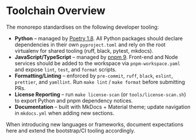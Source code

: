 # Toolchain Overview

The monorepo standardises on the following developer tooling:

- **Python** – managed by [Poetry 1.8](https://python-poetry.org/). All Python packages should declare dependencies in their own `pyproject.toml` and rely on the root virtualenv for shared tooling (ruff, black, pytest, mkdocs).
- **JavaScript/TypeScript** – managed by [pnpm 9](https://pnpm.io/). Front-end and Node services should be added to the workspace via `pnpm-workspace.yaml` and expose `lint`, `test`, and `format` scripts.
- **Formatting/Linting** – enforced by `pre-commit`, `ruff`, `black`, `eslint`, `prettier`, and `yamllint`. Run `make lint` / `make format` before submitting PRs.
- **License Reporting** – run `make license-scan` (or `tools/license-scan.sh`) to export Python and pnpm dependency notices.
- **Documentation** – built with MkDocs + Material theme; update navigation in `mkdocs.yml` when adding new sections.

When introducing new languages or frameworks, document expectations here and extend the bootstrap/CI tooling accordingly.
